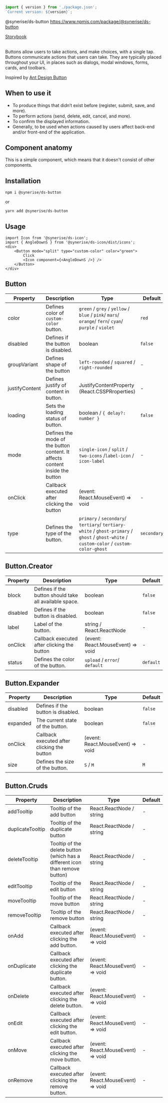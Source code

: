 ```js noeditor
import { version } from './package.json';
`Current version: ${version}`;
```

<div className="ds-package-info">
  @synerise/ds-button
  <a target="_blank" href="https://www.npmjs.com/package/@synerise/ds-button">https://www.npmjs.com/package/@synerise/ds-button</a>
</div>

<a target="_blank" href="/storybook-static/?path=/story/components-button--simple">Storybook</a>
<br />
<br />

Buttons allow users to take actions, and make choices, with a single tap. Buttons communicate actions that users can take. They are typically placed throughout your UI, in places such as dialogs, modal windows, forms, cards, and toolbars.

Inspired by [Ant Design Button](https://ant.design/components/button/)

## When to use it

- To produce things that didn’t exist before (register, submit, save, and more).
- To perform actions (send, delete, edit, cancel, and more).
- To confirm the displayed information.
- Generally, to be used when actions caused by users affect back-end and/or front-end of the application.

## Component anatomy

This is a simple component, which means that it doesn't consist of other components.

## Installation

```static
npm i @synerise/ds-button
```

or

```static
yarn add @synerise/ds-button
```

## Usage

```
import Icon from '@synerise/ds-icon';
import { AngleDownS } from '@synerise/ds-icon/dist/icons';
<div>
    <Button mode="split" type="custom-color" color="green">
        Click
        <Icon component={<AngleDownS />} />
    </Button>
</div>
```

## Button

| Property       | Description                                                                  | Type                                                                                                                                      | Default     |
| -------------- | ---------------------------------------------------------------------------- | ----------------------------------------------------------------------------------------------------------------------------------------- | ----------- |
| color          | Defines color of `custom-color` button.                                      | `green` / `grey` / `yellow` / `blue` / `pink`/ `mars`/ `orange`/ `fern`/ `cyan`/ `purple` / `violet`                                      | `red`       |
| disabled       | Defines if the button is disabled.                                           | boolean                                                                                                                                   | `false`     |
| groupVariant   | Defines shape of the button                                                  | `left-rounded` / `squared` / `right-rounded`                                                                                              | -           |
| justifyContent | Defines justify of content in button.                                        | JustifyContentProperty (React.CSSPRroperties)                                                                                             | -           |
| loading        | Sets the loading status of button.                                           | boolean / `{ delay?: number }`                                                                                                            | `false`     |
| mode           | Defines the mode of the button content. It affects content inside the button | `single-icon` / `split` / `two-icons` /`label-icon` / `icon-label`                                                                        | -           |
| onClick        | Callback executed after clicking the button                                  | (event: React.MouseEvent) => void                                                                                                         | -           |
| type           | Defines the type of the button.                                              | `primary` / `secondary`/ `tertiary`/ `tertiary-white` / `ghost-primary` / `ghost` / `ghost-white` / `custom-color` / `custom-color-ghost` | `secondary` |

## Button.Creator

| Property | Description                                            | Type                                           | Default   |
| -------- | ------------------------------------------------------ | ---------------------------------------------- | --------- |
| block    | Defines if the button should take all available space. | boolean                                        | `false`   |
| disabled | Defines if the button is disabled.                     | boolean                                        | `false`   |
| label    | Label of the button.                                   | string / React.ReactNode                       | -         |
| onClick  | Callback executed after clicking the button            | (event: React.MouseEvent) => void | -         |
| status   | Defines the color of the button.                       | `upload` / `error`/ `default`                  | `default` |

## Button.Expander

| Property | Description                                 | Type                                           | Default |
| -------- | ------------------------------------------- | ---------------------------------------------- | ------- |
| disabled | Defines if the button is disabled.          | boolean                                        | `false` |
| expanded | The current state of the button.            | boolean                                        | `false` |
| onClick  | Callback executed after clicking the button | (event: React.MouseEvent) => void | -       |
| size     | Defines the size of the button.             | `S` / `M`                                      | `M`     |

## Button.Cruds

| Property         | Description                                                                  | Type                                           | Default |
| ---------------- | ---------------------------------------------------------------------------- | ---------------------------------------------- | ------- |
| addTooltip       | Tooltip of the add button                                                    | React.ReactNode / string                       | -       |
| duplicateTooltip | Tooltip of the duplicate button                                              | React.ReactNode / string                       | -       |
| deleteTooltip    | Tooltip of the delete button (which has a different icon than remove button) | React.ReactNode / string                       | -       |
| editTooltip      | Tooltip of the edit button                                                   | React.ReactNode / string                       | -       |
| moveTooltip      | Tooltip of the move button                                                   | React.ReactNode / string                       | -       |
| removeTooltip    | Tooltip of the remove button                                                 | React.ReactNode / string                       | -       |
| onAdd            | Callback executed after clicking the add button.                             | (event: React.MouseEvent) => void | -       |
| onDuplicate      | Callback executed after clicking the duplicate button.                       | (event: React.MouseEvent) => void | -       |
| onDelete         | Callback executed after clicking the delete button.                          | (event: React.MouseEvent) => void | -       |
| onEdit           | Callback executed after clicking the edit button.                            | (event: React.MouseEvent) => void | -       |
| onMove           | Callback executed after clicking the move button.                            | (event: React.MouseEvent) => void | -       |
| onRemove         | Callback executed after clicking the remove button.                          | (event: React.MouseEvent) => void | -       |
